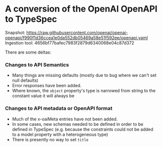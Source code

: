 # A conversion of the OpenAI OpenAPI to TypeSpec

Snapshot: https://raw.githubusercontent.com/openai/openai-openapi/f990f1d36ccea1e0da552db05469a58e51f592ee/openapi.yaml
Ingestion tool: 4656bf77bafec7983f2879d6340068e04c87d372


There are some deltas:

### Changes to API Semantics

- Many things are missing defaults (mostly due to bug where we can't set null defaults)
- Error responses have been added.
- Where known, the `object` property's type is narrowed from string to the constant value it will always be

### Changes to API metadata or OpenAPI format

- Much of the x-oaiMeta entries have not been added.
- In some cases, new schemas needed to be defined in order to be defined in TypeSpec (e.g. because the constraints could not be added to a model property with a heterogeneous type)
- There is presently no way to set `title`
